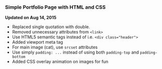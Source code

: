 ### Simple Portfolio Page with HTML and CSS

**Updated on Aug 14, 2015**
- Replaced single quotation with double.
- Removed unnecessary attributes from `<link>`
- Use HTML5 semantic tags instead of i.e. `<div class="header">`
- Added viewport meta tag
- For main image (cat), use `srcset` attributes
- Use simply `padding: ...` instead of using both `padding-top` and `padding-bottom`
- Added CSS overlay animation on images for fun 
